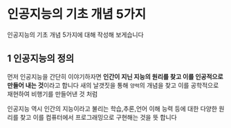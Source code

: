 # 인공지능의 기초 개념 5가지 

인공지능의 기초 개념 5가지에 대해 작성해 보게습니다 

## 1 인공지능의 정의 

먼저 인공지능을 간단히 이야기하자면 **인간이 지닌 지능의 원리를 찾고 이를 인공적으로 만들어 내는 것**이라고 합니다 
새의 날갯짓을 통해 `양력`의 개념을 찾고 이를 공학적으로 재현하여 비행기를 만들어낸 것 처럼

인공지능 역시 인간의 지능이라고 불리는 학습,추론,언어 이해 능력 등에 대한 다양한 원리를 찾고 이를 컴퓨터에서 프로그래밍으로 구현해는 것을 뜻 합니다 

